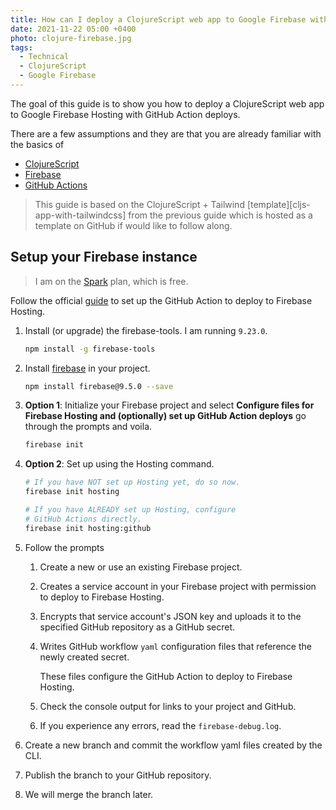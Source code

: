 ```yaml
---
title: How can I deploy a ClojureScript web app to Google Firebase with GitHub Actions?
date: 2021-11-22 05:00 +0400
photo: clojure-firebase.jpg
tags:
  - Technical
  - ClojureScript
  - Google Firebase
---
```


The goal of this guide is to show you how to deploy a ClojureScript
web app to Google Firebase Hosting with GitHub Action deploys.

There are a few assumptions and they are that you are already familiar with the basics of

- [ClojureScript][clojurescript.org]
- [Firebase][firebase.google.com]
- [GitHub Actions][github/actions]

> This guide is based on the ClojureScript + Tailwind [template][cljs-app-with-tailwindcss]
> from the previous guide which is hosted as a template on GitHub if
> would like to follow along.

## Setup your Firebase instance

> I am on the [Spark][firebase/pricing] plan, which is free.

Follow the official [guide][guide/firebase+github-actions] to
set up the GitHub Action to deploy to Firebase Hosting.

1. Install (or upgrade) the firebase-tools.
   I am running `9.23.0`.

    ```bash
    npm install -g firebase-tools
    ```

1. Install [firebase][npm/firebase] in your project.

    ```bash
    npm install firebase@9.5.0 --save
    ```

1. **Option 1**: Initialize your Firebase project and select **Configure files for Firebase Hosting and (optionally) set up GitHub Action deploys**
   go through the prompts and voila.

    ```bash
    firebase init
    ```

1. **Option 2**: Set up using the Hosting command.

    ```bash
    # If you have NOT set up Hosting yet, do so now.
    firebase init hosting

    # If you have ALREADY set up Hosting, configure
    # GitHub Actions directly.
    firebase init hosting:github
    ````

1. Follow the prompts

    1. Create a new or use an existing Firebase project.

    1. Creates a service account in your Firebase project with
       permission to deploy to Firebase Hosting.

    1. Encrypts that service account's JSON key and uploads it to
       the specified GitHub repository as a GitHub secret.

    1. Writes GitHub workflow `yaml` configuration files that
       reference the newly created secret.

       These files configure the GitHub Action to deploy to
       Firebase Hosting.

    1. Check the console output for links to your project and GitHub.

    1. If you experience any errors, read the `firebase-debug.log`.

1. Create a new branch and commit the workflow yaml files created
   by the CLI.

1. Publish the branch to your GitHub repository.

1. We will merge the branch later.






[clojurescript.org]: https://clojurescript.org/
[firebase.google.com]: https://firebase.google.com/docs/web/setup
[github/actions]: https://docs.github.com/en/actions
[firebase/pricing]: https://firebase.google.com/pricing
[guide/firebase+github-actions]: https://firebase.google.com/docs/hosting/github-integration
[npm/firebase]: https://www.npmjs.com/package/firebase
